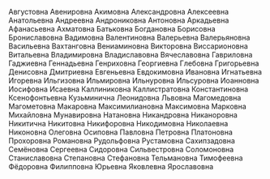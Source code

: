 Августовна
Авенировна
Акимовна
Александровна
Алексеевна
Анатольевна
Андреевна
Андрониковна
Антоновна
Аркадьевна
Афанасьевна
Ахматовна
Батьковна
Богдановна
Борисовна
Брониславовна
Вадимовна
Валентиновна
Валерьевна
Валерьяновна
Васильевна
Вахтанговна
Вениаминовна
Викторовна
Виссарионовна
Витальевна
Владимировна
Владиславовна
Вячеславовна
Гавриловна
Гаджиевна
Геннадьевна
Генриховна
Георгиевна
Глебовна
Григорьевна
Денисовна
Дмитриевна
Евгеньевна
Евдокимовна
Ивановна
Игнатьевна
Игоревна
Ильгизовна
Ильмировна
Ильнуровна
Ильсуровна
Иоанновна
Иосифовна
Исаевна
Каллиниковна
Каллистратовна
Константиновна
Ксенофонтьевна
Кузьминична
Леонидовна
Львовна
Магомедовна
Магометовна
Макаровна
Максимилиановна
Максимовна
Марковна
Михайловна
Мунавировна
Натановна
Никандровна
Никаноровна
Никитична
Никитовна
Никифоровна
Никодимовна
Николаевна
Никоновна
Олеговна
Осиповна
Павловна
Петровна
Платоновна
Прохоровна
Романовна
Рудольфовна
Рустамовна
Сахипзадовна
Семёновна
Сергеевна
Сидоровна
Сильвестровна
Соломоновна
Станиславовна
Степановна
Стефановна
Тельмановна
Тимофеевна
Фёдоровна
Филипповна
Юрьевна
Яковлевна
Ярославовна